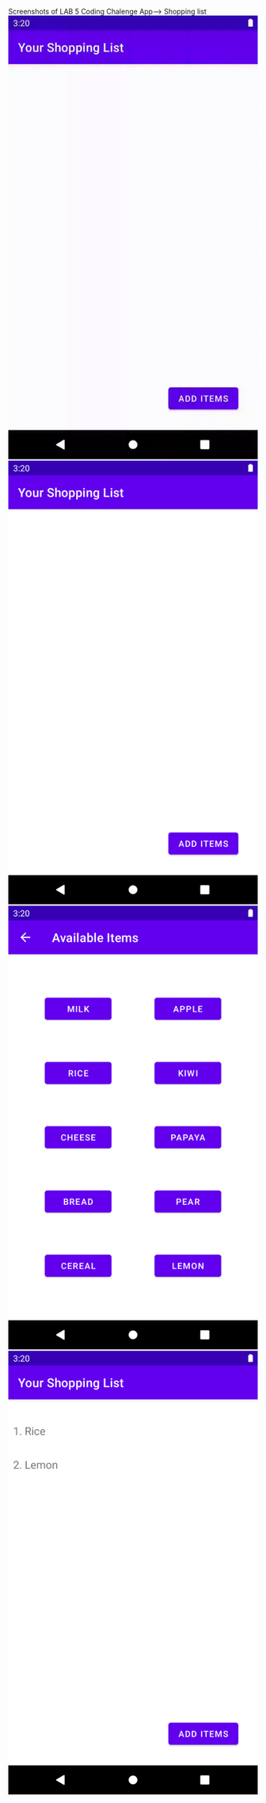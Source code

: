 Screenshots of LAB 5 Coding Chalenge App--> Shopping list
![Gif of Shopping List](img/Lab5Challenge.gif)
![Screenshot of first view Shopping List](img/Shooping1.png)
![Screenshot of after clicking ADD ITEM in Shopping List](img/Shopping2.png)
![Screenshot of after clicking Button Items](img/Shopping3.png)
